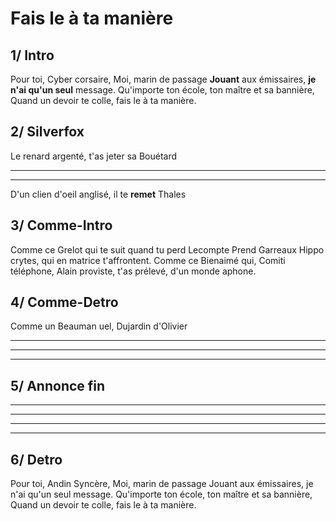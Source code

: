 
# Fais le à ta manière

## 1/ Intro
Pour toi, Cyber corsaire, Moi, marin de passage
__Jouant__ aux émissaires, __je n'ai qu'un seul__ message.
Qu'importe ton école, ton maître et sa bannière,
Quand un devoir te colle, fais le à ta manière.

## 2/ Silverfox
Le renard argenté, t'as jeter sa Bouétard
__________________________________________
__________________________________________
D'un clien d'oeil anglisé, il te __remet__ Thales

## 3/ Comme-Intro
Comme ce Grelot qui te suit quand tu perd Lecompte
Prend Garreaux Hippo crytes, qui en matrice t'affrontent.
Comme ce Bienaimé qui, Comiti téléphone,
Alain proviste, t'as prélevé, d'un monde aphone.

## 4/ Comme-Detro
Comme un Beauman uel, Dujardin d'Olivier
__________________________________________________
__________________________________________________
__________________________________________________

## 5/ Annonce fin
____________________________________________________________
____________________________________________________________
____________________________________________________________
____________________________________________________________


## 6/ Detro
Pour toi, Andin Syncère, Moi, marin de passage
Jouant aux émissaires, je n'ai qu'un seul message.
Qu'importe ton école, ton maître et sa bannière,
Quand un devoir te colle, fais le à ta manière.


